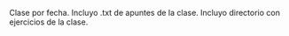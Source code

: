 Clase por fecha.
Incluyo .txt de apuntes de la clase.
Incluyo directorio con ejercicios de la clase.
